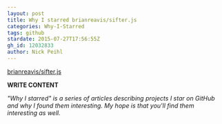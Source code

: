 ```yaml
---
layout: post
title: Why I starred brianreavis/sifter.js
categories: Why-I-Starred
tags: github
stardate: 2015-07-27T17:56:55Z
gh_id: 12032833
author: Nick Peihl
---
```


[brianreavis/sifter.js](https://github.com/brianreavis/sifter.js)

**WRITE CONTENT**

*"Why I starred" is a series of articles describing projects I star on GitHub and why I found them interesting. My hope is that you'll find them interesting as well.*

